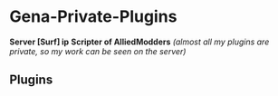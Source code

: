 # Gena-Private-Plugins

**Server [Surf] ip**
**Scripter of AlliedModders**
*(almost all my plugins are private, so my work can be seen on the server)*

## Plugins


